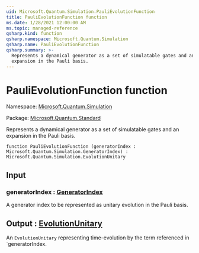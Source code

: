 ```yaml
---
uid: Microsoft.Quantum.Simulation.PauliEvolutionFunction
title: PauliEvolutionFunction function
ms.date: 1/28/2021 12:00:00 AM
ms.topic: managed-reference
qsharp.kind: function
qsharp.namespace: Microsoft.Quantum.Simulation
qsharp.name: PauliEvolutionFunction
qsharp.summary: >-
  Represents a dynamical generator as a set of simulatable gates and an
  expansion in the Pauli basis.
---
```


# PauliEvolutionFunction function

Namespace: [Microsoft.Quantum.Simulation](xref:Microsoft.Quantum.Simulation)

Package: [Microsoft.Quantum.Standard](https://nuget.org/packages/Microsoft.Quantum.Standard)


Represents a dynamical generator as a set of simulatable gates and anexpansion in the Pauli basis.

```qsharp
function PauliEvolutionFunction (generatorIndex : Microsoft.Quantum.Simulation.GeneratorIndex) : Microsoft.Quantum.Simulation.EvolutionUnitary
```


## Input

### generatorIndex : [GeneratorIndex](xref:Microsoft.Quantum.Simulation.GeneratorIndex)

A generator index to be represented as unitary evolution in the Paulibasis.



## Output : [EvolutionUnitary](xref:Microsoft.Quantum.Simulation.EvolutionUnitary)

An `EvolutionUnitary` representing time-evolution by the termreferenced in `generatorIndex.